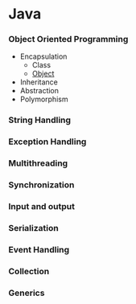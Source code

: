 # Java

### Object Oriented Programming

* Encapsulation 
    * Class
    * [Object](https://github.com/dnshariprasad/java/wiki/Object)
* Inheritance
* Abstraction
* Polymorphism

### String Handling
### Exception Handling
### Multithreading
### Synchronization
### Input and output
### Serialization
### Event Handling
### Collection
### Generics





